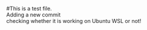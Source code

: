 #This is a test file.
<br>
Adding a new commit
<br>
checking whether it is working on Ubuntu WSL or not!
